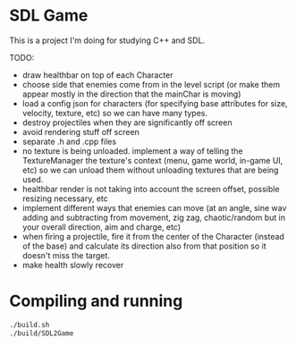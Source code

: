 # SDL Game

This is a project I'm doing for studying C++ and SDL.

TODO:
- draw healthbar on top of each Character
- choose side that enemies come from in the level script (or make them appear mostly in the direction that the mainChar is moving)
- load a config json for characters (for specifying base attributes for size, velocity, texture, etc) so we can have many types.
- destroy projectiles when they are significantly off screen
- avoid rendering stuff off screen
- separate .h and .cpp files
- no texture is being unloaded. implement a way of telling the TextureManager the texture's context (menu, game world, in-game UI, etc) so we can unload them without unloading textures that are being used.
- healthbar render is not taking into account the screen offset, possible resizing necessary, etc
- implement different ways that enemies can move (at an angle, sine wav adding and subtracting from movement, zig zag, chaotic/random but in your overall direction, aim and charge, etc)
- when firing a projectile, fire it from the center of the Character (instead of the base) and calculate its direction also from that position so it doesn't miss the target. 
- make health slowly recover


# Compiling and running

```bash
./build.sh
./build/SDL2Game
```
